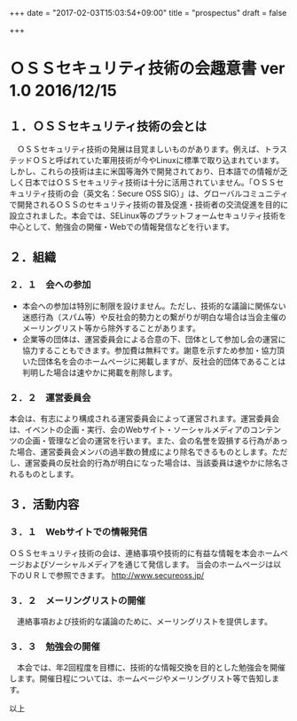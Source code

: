 +++
date = "2017-02-03T15:03:54+09:00"
title = "prospectus"
draft = false

+++
# ＯＳＳセキュリティ技術の会趣意書 ver 1.0 2016/12/15　
## １．ＯＳＳセキュリティ技術の会とは
　ＯＳＳセキュリティ技術の発展は目覚ましいものがあります。例えば、トラステッドＯＳと呼ばれていた軍用技術が今やLinuxに標準で取り込まれています。しかし、これらの技術は主に米国等海外で開発されており、日本語での情報が乏しく日本ではＯＳＳセキュリティ技術は十分に活用されていません。「ＯＳＳセキュリティ技術の会（英文名：Secure OSS SIG）」は、グローバルコミュニティで開発されるＯＳＳのセキュリティ技術の普及促進・技術者の交流促進を目的に設立されました。本会では、SELinux等のプラットフォームセキュリティ技術を中心として、勉強会の開催・Webでの情報発信などを行います。

## ２．組織
### ２．１　会への参加
- 本会への参加は特別に制限を設けません。ただし、技術的な議論に関係ない迷惑行為（スパム等）や反社会的勢力との繋がりが明白な場合は当会主催のメーリングリスト等から除外することがあります。
- 企業等の団体は、運営委員会による合意の下、団体として参加し会の運営に協力することもできます。参加費は無料です。謝意を示すため参加・協力頂いた団体名を会のホームページに掲載しますが、反社会的団体であることは判明した場合は速やかに掲載を削除します。


### ２．２　運営委員会
本会は、有志により構成される運営委員会によって運営されます。運営委員会は、イベントの企画・実行、会のWebサイト・ソーシャルメディアのコンテンツの企画・管理など会の運営を行います。また、会の名誉を毀損する行為があった場合、運営委員会メンバの過半数の賛成により除名できるものとします。ただし、運営委員の反社会的行為が明白になった場合は、当該委員は速やかに除名されるものとします。


## ３．活動内容
### ３．１　Webサイトでの情報発信
ＯＳＳセキュリティ技術の会は、連絡事項や技術的に有益な情報を本会ホームページおよびソーシャルメディアを通じて発信します。
当会のホームページは以下のＵＲＬで参照できます。
http://www.secureoss.jp/

### ３．２　メーリングリストの開催
　連絡事項および技術的な議論のために、メーリングリストを提供します。

### ３．３　勉強会の開催
　本会では、年2回程度を目標に、技術的な情報交換を目的とした勉強会を開催します。開催日程については、ホームページやメーリングリスト等で告知します。

以上

